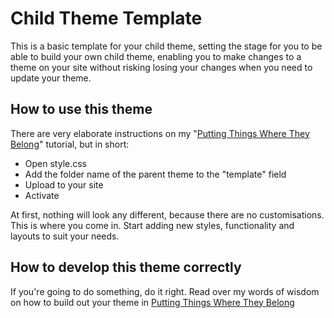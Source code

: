 # Child Theme Template

This is a basic template for your child theme, setting the stage for you to be able to build your own child theme, enabling you to make changes to a theme on your site without risking losing your changes when you need to update your theme.

## How to use this theme

There are very elaborate instructions on my "[Putting Things Where They Belong](http://www.doitwithwp.com/putting-things-where-they-belong/)" tutorial, but in short:

* Open style.css
* Add the folder name of the parent theme to the "template" field
* Upload to your site
* Activate

At first, nothing will look any different, because there are no customisations. This is where you come in. Start adding new styles, functionality and layouts to suit your needs.

## How to develop this theme correctly

If you're going to do something, do it right. Read over my words of wisdom on how to build out your theme in [Putting Things Where They Belong](http://www.doitwithwp.com/putting-things-where-they-belong/)
